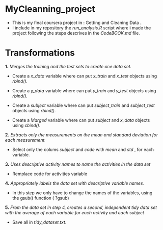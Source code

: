 # MyCleanning_project

- This is my final coursera project in : Getting and Cleaning Data .
- I include in my repository the *run_analysis.R* script  where i made the project following the steps descrives in the *CodeBOOK.md* file.

# Transformations
**1.** *Merges the training and the test sets to create one data set.*


 - Create a *x_data* variable where  can put *x_train* and *x_test*  objects using *rbind()*. 
 
- Create a *y_data* variable where  can put *y_train* and *y_test*  objects using *rbind()*. 

- Create a *subject* variable where  can put *subject_train* and *subject_test*  objects using *rbind()*. 

- Create a *Marged* variable where  can put *subject* and *x_data*  objects using *cbind()*. 

**2.** *Extracts only the measurements on the mean and standard deviation for each measurement.*

- Select only the colums *subject* and *code*  with *mean* and *std* , for each variable.

**3.** *Uses descriptive activity names to name the activities in the data set*
- Remplace code for activities variable

**4.** *Appropriately labels the data set with descriptive variable names.*
- In this step we only have to change the names of the variables, using the gsub() function ( ?gsub)

**5.** *From the data set in step 4, creates a second, independent tidy data set with the average of each variable for each activity and each subject*
- Save all in *tidy_dataset.txt*.



